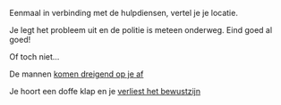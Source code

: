 Eenmaal in verbinding met de hulpdiensen, vertel je je locatie.

Je legt het probleem uit en de politie is meteen onderweg.
Eind goed al goed!

Of toch niet...

De mannen [komen dreigend op je af](vastgebonden/vastgebonden.md)

Je hoort een doffe klap en je [verliest het bewustzijn](schuur/schuur.md)